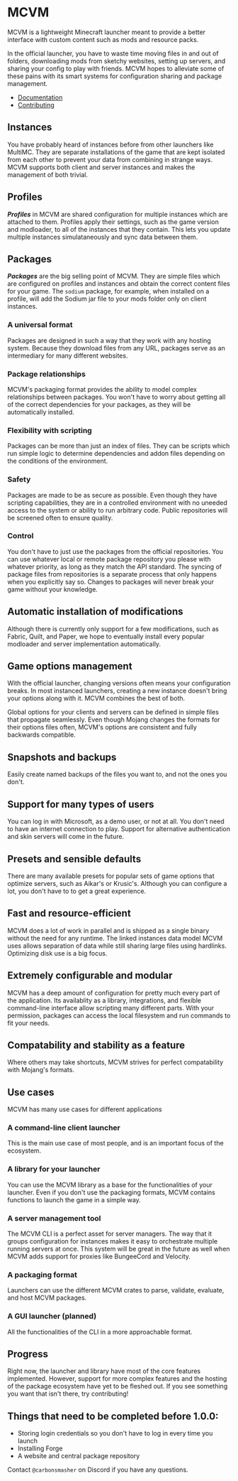 # MCVM

MCVM is a lightweight Minecraft launcher meant to provide a better interface with custom content such as mods and resource packs.

In the official launcher, you have to waste time moving files in and out of folders, downloading mods from sketchy websites, setting up servers, and sharing your config to play with friends. MCVM hopes to alleviate some of these pains with its smart systems for configuration sharing and package management.

- [Documentation](docs/README.md)
- [Contributing](CONTRIBUTING.md)

## Instances
You have probably heard of instances before from other launchers like MultiMC. They are separate installations of the game that are kept isolated from each other to prevent your data from combining in strange ways. MCVM supports both client and server instances and makes the management of both trivial.

## Profiles
**_Profiles_** in MCVM are shared configuration for multiple instances which are attached to them. Profiles apply their settings, such as the game version and modloader, to all of the instances that they contain. This lets you update multiple instances simulataneously and sync data between them.

## Packages
**_Packages_** are the big selling point of MCVM. They are simple files which are configured on profiles and instances and obtain the correct content files for your game. The `sodium` package, for example, when installed on a profile, will add the Sodium jar file to your mods folder only on client instances.

### A universal format
Packages are designed in such a way that they work with any hosting system. Because they download files from any URL, packages serve as an intermediary for many different websites.

### Package relationships
MCVM's packaging format provides the ability to model complex relationships between packages. You won't have to worry about getting all of the correct dependencies for your packages, as they will be automatically installed.

### Flexibility with scripting
Packages can be more than just an index of files. They can be scripts which run simple logic to determine dependencies and addon files depending on the conditions of the environment.

### Safety
Packages are made to be as secure as possible. Even though they have scripting capabilities, they are in a controlled environment with no uneeded access to the system or ability to run arbitrary code. Public repositories will be screened often to ensure quality.

### Control
You don't have to just use the packages from the official repositories. You can use whatever local or remote package repository you please with whatever priority, as long as they match the API standard. The syncing of package files from repositories is a separate process that only happens when you explicitly say so. Changes to packages will never break your game without your knowledge.

## Automatic installation of modifications
Although there is currently only support for a few modifications, such as Fabric, Quilt, and Paper, we hope to eventually install every popular modloader and server implementation automatically.

## Game options management
With the official launcher, changing versions often means your configuration breaks. In most instanced launchers, creating a new instance doesn't bring your options along with it. MCVM combines the best of both.

Global options for your clients and servers can be defined in simple files that propagate seamlessly. Even though Mojang changes the formats for their options files often, MCVM's options are consistent and fully backwards compatible.

## Snapshots and backups
Easily create named backups of the files you want to, and not the ones you don't.

## Support for many types of users
You can log in with Microsoft, as a demo user, or not at all. You don't need to have an internet connection to play. Support for alternative authentication and skin servers will come in the future.

## Presets and sensible defaults
There are many available presets for popular sets of game options that optimize servers, such as Aikar's or Krusic's. Although you can configure a lot, you don't have to to get a great experience.

## Fast and resource-efficient
MCVM does a lot of work in parallel and is shipped as a single binary without the need for any runtime. The linked instances data model MCVM uses allows separation of data while still sharing large files using hardlinks. Optimizing disk use is a big focus.

## Extremely configurable and modular
MCVM has a deep amount of configuration for pretty much every part of the application. Its availablity as a library, integrations, and flexible command-line interface allow scripting many different parts. With your permission, packages can access the local filesystem and run commands to fit your needs.

## Compatability and stability as a feature
Where others may take shortcuts, MCVM strives for perfect compatability with Mojang's formats.

## Use cases
MCVM has many use cases for different applications 

### A command-line client launcher
This is the main use case of most people, and is an important focus of the ecosystem.

### A library for your launcher
You can use the MCVM library as a base for the functionalities of your launcher. Even if you don't use the packaging formats, MCVM contains functions to launch the game in a simple way.

### A server management tool
The MCVM CLI is a perfect asset for server managers. The way that it groups configuration for instances makes it easy to orchestrate multiple running servers at once. This system will be great in the future as well when MCVM adds support for proxies like BungeeCord and Velocity.

### A packaging format
Launchers can use the different MCVM crates to parse, validate, evaluate, and host MCVM packages.

### A GUI launcher (planned)
All the functionalities of the CLI in a more approachable format.

## Progress

Right now, the launcher and library have most of the core features implemented. However, support for more complex features and the hosting of the package ecosystem have yet to be fleshed out. If you see something you want that isn't there, try contributing!

## Things that need to be completed before 1.0.0:

- Storing login credentials so you don't have to log in every time you launch
- Installing Forge
- A website and central package repository

Contact `@carbonsmasher` on Discord if you have any questions.

